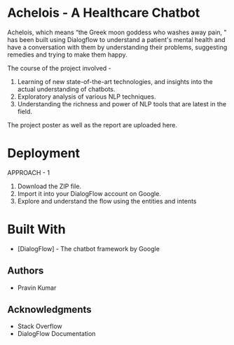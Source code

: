 # Achelois - A Healthcare Chatbot

Achelois, which means “the Greek moon goddess who washes away pain, " has been built using Dialogflow to understand a patient's mental health and have a conversation with them by understanding their problems, suggesting remedies and trying to make them happy.

The course of the project involved  - 
1. Learning of new state-of-the-art technologies, and insights into the actual understanding of chatbots.
2. Exploratory analysis of various NLP techniques.
3. Understanding the richness and power of NLP tools that are latest in the field.

The project poster as well as the report are uploaded here.

# Deployment
APPROACH - 1

1. Download the ZIP file.
2. Import it into your DialogFlow account on Google.
3. Explore and understand the flow using the entities and intents

# Built With

* [DialogFlow] - The chatbot framework by Google

## Authors

* Pravin Kumar

## Acknowledgments

* Stack Overflow
* DialogFlow Documentation
